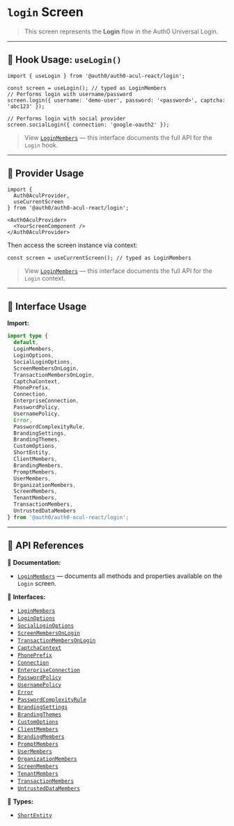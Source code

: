 # `login` Screen

> This screen represents the **Login** flow in the Auth0 Universal Login.

---

## 🔹 Hook Usage: `useLogin()`

```tsx
import { useLogin } from '@auth0/auth0-acul-react/login';

const screen = useLogin(); // typed as LoginMembers
// Performs login with username/password
screen.login({ username: 'demo-user', password: '<password>', captcha: 'abc123' });

// Performs login with social provider
screen.socialLogin({ connection: 'google-oauth2' });
```

> View [`LoginMembers`](https://auth0.github.io/universal-login/interfaces/Classes.LoginMembers.html) — this interface documents the full API for the `Login` hook.

---

## 🔹 Provider Usage

```tsx
import {
  Auth0AculProvider,
  useCurrentScreen
} from '@auth0/auth0-acul-react/login';

<Auth0AculProvider>
  <YourScreenComponent />
</Auth0AculProvider>
```

Then access the screen instance via context:

```tsx
const screen = useCurrentScreen(); // typed as LoginMembers
```

> View [`LoginMembers`](https://auth0.github.io/universal-login/interfaces/Classes.LoginMembers.html) — this interface documents the full API for the `Login` context.

---

## 🔹 Interface Usage

**Import:**

```ts
import type {
  default,
  LoginMembers,
  LoginOptions,
  SocialLoginOptions,
  ScreenMembersOnLogin,
  TransactionMembersOnLogin,
  CaptchaContext,
  PhonePrefix,
  Connection,
  EnterpriseConnection,
  PasswordPolicy,
  UsernamePolicy,
  Error,
  PasswordComplexityRule,
  BrandingSettings,
  BrandingThemes,
  CustomOptions,
  ShortEntity,
  ClientMembers,
  BrandingMembers,
  PromptMembers,
  UserMembers,
  OrganizationMembers,
  ScreenMembers,
  TenantMembers,
  TransactionMembers,
  UntrustedDataMembers
} from '@auth0/auth0-acul-react/login';
```

---

## 🔸 API References

📝 **Documentation:**  
- [`LoginMembers`](https://auth0.github.io/universal-login/interfaces/Classes.LoginMembers.html) — documents all methods and properties available on the `Login` screen.

📃 **Interfaces:**
- [`LoginMembers`](https://auth0.github.io/universal-login/interfaces/Classes.LoginMembers.html)
- [`LoginOptions`](https://auth0.github.io/universal-login/interfaces/Classes.LoginOptions.html)
- [`SocialLoginOptions`](https://auth0.github.io/universal-login/interfaces/Classes.SocialLoginOptions.html)
- [`ScreenMembersOnLogin`](https://auth0.github.io/universal-login/interfaces/Classes.ScreenMembersOnLogin.html)
- [`TransactionMembersOnLogin`](https://auth0.github.io/universal-login/interfaces/Classes.TransactionMembersOnLogin.html)
- [`CaptchaContext`](https://auth0.github.io/universal-login/interfaces/Classes.CaptchaContext.html)
- [`PhonePrefix`](https://auth0.github.io/universal-login/interfaces/Classes.PhonePrefix.html)
- [`Connection`](https://auth0.github.io/universal-login/interfaces/Classes.Connection.html)
- [`EnterpriseConnection`](https://auth0.github.io/universal-login/interfaces/Classes.EnterpriseConnection.html)
- [`PasswordPolicy`](https://auth0.github.io/universal-login/interfaces/Classes.PasswordPolicy.html)
- [`UsernamePolicy`](https://auth0.github.io/universal-login/interfaces/Classes.UsernamePolicy.html)
- [`Error`](https://auth0.github.io/universal-login/interfaces/Classes.Error.html)
- [`PasswordComplexityRule`](https://auth0.github.io/universal-login/interfaces/Classes.PasswordComplexityRule.html)
- [`BrandingSettings`](https://auth0.github.io/universal-login/interfaces/Classes.BrandingSettings.html)
- [`BrandingThemes`](https://auth0.github.io/universal-login/interfaces/Classes.BrandingThemes.html)
- [`CustomOptions`](https://auth0.github.io/universal-login/interfaces/Classes.CustomOptions.html)
- [`ClientMembers`](https://auth0.github.io/universal-login/interfaces/Classes.ClientMembers.html)
- [`BrandingMembers`](https://auth0.github.io/universal-login/interfaces/Classes.BrandingMembers.html)
- [`PromptMembers`](https://auth0.github.io/universal-login/interfaces/Classes.PromptMembers.html)
- [`UserMembers`](https://auth0.github.io/universal-login/interfaces/Classes.UserMembers.html)
- [`OrganizationMembers`](https://auth0.github.io/universal-login/interfaces/Classes.OrganizationMembers.html)
- [`ScreenMembers`](https://auth0.github.io/universal-login/interfaces/Classes.ScreenMembers.html)
- [`TenantMembers`](https://auth0.github.io/universal-login/interfaces/Classes.TenantMembers.html)
- [`TransactionMembers`](https://auth0.github.io/universal-login/interfaces/Classes.TransactionMembers.html)
- [`UntrustedDataMembers`](https://auth0.github.io/universal-login/interfaces/Classes.UntrustedDataMembers.html)


📃 **Types:**
- [`ShortEntity`](https://auth0.github.io/universal-login/types/Classes.ShortEntity.html)
